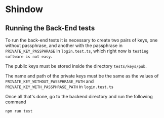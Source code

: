 # Shindow

## Running the Back-End tests

To run the back-end tests it is necessary to create two pairs of keys, one without passphrase, and another with the passphrase in `PRIVATE_KEY_PASSPHRASE` in `login.test.ts`, which right now is `testing software is not easy`.

The public keys must be stored inside the directory `tests/keys/pub`.

The name and path of the private keys must be the same as the values of `PRIVATE_KEY_WITHOUT_PASSPHRASE_PATH` and `PRIVATE_KEY_WITH_PASSPHRASE_PATH` in `login.test.ts`

Once all that's done, go to the backend directory and run the following command

```bash
npm run test
```
